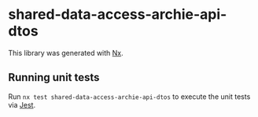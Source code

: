 # shared-data-access-archie-api-dtos

This library was generated with [Nx](https://nx.dev).

## Running unit tests

Run `nx test shared-data-access-archie-api-dtos` to execute the unit tests via [Jest](https://jestjs.io).

